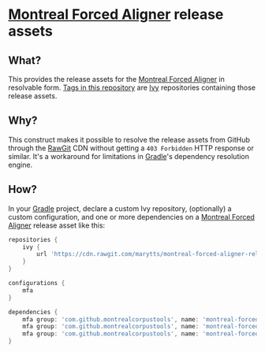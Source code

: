 # [Montreal Forced Aligner] release assets

## What?

This provides the release assets for the [Montreal Forced Aligner] in resolvable form.
[Tags in this repository] are [Ivy] repositories containing those release assets.

## Why?
 
This construct makes it possible to resolve the release assets from GitHub through the [RawGit] CDN without getting a `403 Forbidden` HTTP response or similar. 
It's a workaround for limitations in [Gradle]'s dependency resolution engine.

## How?

In your [Gradle] project, declare a custom Ivy repository, (optionally) a custom configuration, and one or more dependencies on a [Montreal Forced Aligner] release asset like this:

```groovy
repositories {
    ivy {
        url 'https://cdn.rawgit.com/marytts/montreal-forced-aligner-release-assets/1.0.0'
    }
}

configurations {
    mfa
}

dependencies {
    mfa group: 'com.github.montrealcorpustools', name: 'montreal-forced-aligner', version: '1.0.0', classifier: 'linux', ext: 'tar.gz'
    mfa group: 'com.github.montrealcorpustools', name: 'montreal-forced-aligner', version: '1.0.0', classifier: 'macosx', ext: 'zip'
    mfa group: 'com.github.montrealcorpustools', name: 'montreal-forced-aligner', version: '1.0.0', classifier: 'win64', ext: 'zip'
}
```

[Gradle]: https://gradle.org/
[Ivy]: http://ant.apache.org/ivy/
[Montreal Forced Aligner]: https://github.com/MontrealCorpusTools/Montreal-Forced-Aligner
[RawGit]: http://rawgit.com/
[Tags in this repository]: https://github.com/marytts/montreal-forced-aligner-release-assets/tags
